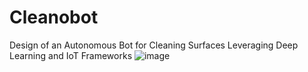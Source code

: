 # Cleanobot
Design of an Autonomous Bot for Cleaning Surfaces Leveraging Deep Learning and IoT Frameworks
![image](https://github.com/mvcb/Cleanobot/assets/74806126/85c0fb74-06cb-46a4-bf2e-732592738edc)
